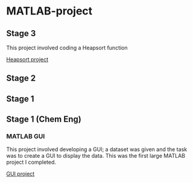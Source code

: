 # MATLAB-project

## Stage 3
This project involved coding a Heapsort function

[Heapsort project](heapsort.m)

## Stage  2



## Stage 1


## Stage 1 (Chem Eng)
### MATLAB GUI 
This project involved developing a GUI; a dataset was given and the task was to create a GUI to display the data. This was the first large MATLAB project I completed. 

[GUI project](beth.m)
